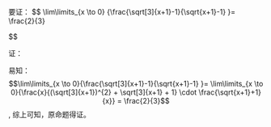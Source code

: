 要证： 
$$
\lim\limits_{x \to 0} {\frac{\sqrt[3]{x+1}-1}{\sqrt{x+1}-1} }= \frac{2}{3}

$$

证：

易知：
$$\lim\limits_{x \to 0}{\frac{\sqrt[3]{x+1}-1}{\sqrt{x+1}-1} }= \lim\limits_{x \to 0}{\frac{x}{(\sqrt[3]{x+1})^{2} + \sqrt[3]{x+1} + 1} \cdot \frac{\sqrt{x+1}+1}{x}} = \frac{2}{3}$$
,
综上可知，原命题得证。